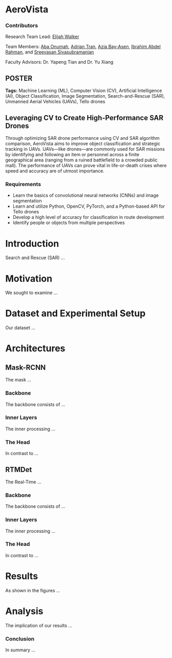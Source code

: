# AeroVista

### Contributors
Research Team Lead: [Elijah Walker](https://www.linkedin.com/in/elijahtruthwalker/)

Team Members: [Aba Onumah](https://www.linkedin.com/in/aba-onumah-63315328b/), [Adrian Tran](https://www.linkedin.com/in/adrianvtran/), [Azia Bay-Asen](https://www.linkedin.com/in/aziabay/), [Ibrahim Abdel Rahman](https://www.linkedin.com/in/ibrahim-abdel-rahman/), and [Sreevasan Sivasubramanian](https://www.linkedin.com/in/sreevasan-sivasubramanian-0a3844228/)

Faculty Advisors: Dr. Yapeng Tian and Dr. Yu Xiang

## POSTER

**Tags:** Machine Learning (ML), Computer Vision (CV), Artificial Intelligence (AI), Object Classification, Image Segmentation, Search-and-Rescue (SAR), Unmanned Aerial Vehicles (UAVs), Tello drones
## Leveraging CV to Create High-Performance SAR Drones
Through optimizing SAR drone performance using CV and SAR algorithm comparison, AeroVista aims to improve object classification and strategic tracking in UAVs. UAVs—like drones—are commonly used for SAR missions by identifying and following an item or personnel across a finite geographical area (ranging from a ruined battlefield to a crowded public mall). The performance of UAVs can prove vital in life-or-death crises where speed and accuracy are of utmost importance.

### Requirements
- Learn the basics of convolutional neural networks (CNNs) and image segmentation
- Learn and utilize Python, OpenCV, PyTorch, and a Python-based API for Tello drones
- Develop a high level of accuracy for classification in route development
- Identify people or objects from multiple perspectives

# Introduction

Search and Rescue (SAR) ...

# Motivation

We sought to examine ...

# Dataset and Experimental Setup

Our dataset ...

# Architectures

## Mask-RCNN

The mask ...

### Backbone
The backbone consists of ...

### Inner Layers
The inner processing ...

### The Head
In contrast to ...

## RTMDet

The Real-Time ...

### Backbone
The backbone consists of ...

### Inner Layers
The inner processing ...

### The Head
In contrast to ...

# Results

As shown in the figures ...

# Analysis

The implication of our results ...

### Conclusion

In summary ...
